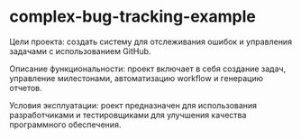 # complex-bug-tracking-example
Цели проекта: создать систему для отслеживания ошибок и управления задачами с использованием GitHub.

Описание функциональности: проект включает в себя создание задач, управление милестонами, автоматизацию workflow и генерацию отчетов.

Условия эксплуатации: роект предназначен для использования разработчиками и тестировщиками для улучшения качества программного обеспечения.
